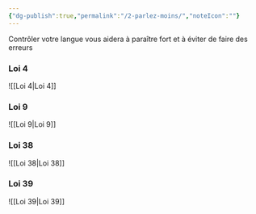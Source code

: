 ```yaml
---
{"dg-publish":true,"permalink":"/2-parlez-moins/","noteIcon":""}
---
```


Contrôler votre langue vous aidera à paraître fort et à éviter de faire des erreurs
### Loi 4
![[Loi 4\|Loi 4]]
### Loi 9
![[Loi 9\|Loi 9]]
### Loi 38
![[Loi 38\|Loi 38]]
### Loi 39
![[Loi 39\|Loi 39]]